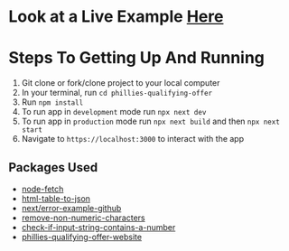 
# Look at a Live Example [Here][phillies-qualifying-offer-website]

# Steps To Getting Up And Running

1. Git clone or fork/clone project to your local computer
2. In your terminal, run `cd phillies-qualifying-offer`
3. Run `npm install`
4. To run app in `development` mode run `npx next dev`
5. To run app in `production` mode run `npx next build` and then `npx next start`
6. Navigate to `https://localhost:3000` to interact with the app  

## Packages Used

- [node-fetch]
- [html-table-to-json]
- [next/error-example-github]
- [remove-non-numeric-characters]
- [check-if-input-string-contains-a-number]
- [phillies-qualifying-offer-website]


[node-fetch]: https://www.npmjs.com/package/node-fetch#loading-and-configuring-the-module
[html-table-to-json]: https://www.npmjs.com/package/html-table-to-json
[next/error-example-github]: https://github.com/vercel/next.js/issues/1134
[remove-non-numeric-characters]: https://stackoverflow.com/questions/1862130/strip-all-non-numeric-characters-from-string-in-javascript
[check-if-input-string-contains-a-number]: https://stackoverflow.com/questions/5778020/check-whether-an-input-string-contains-a-number-in-javascript
[phillies-qualifying-offer-website]: https://phillies-qualifying-offer.vercel.app/
